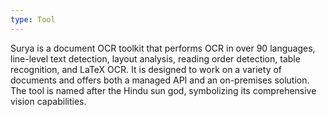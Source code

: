 ```yaml
---
type: Tool
---
```


Surya is a document OCR toolkit that performs OCR in over 90 languages, line-level text detection, layout analysis, reading order detection, table recognition, and LaTeX OCR. It is designed to work on a variety of documents and offers both a managed API and an on-premises solution. The tool is named after the Hindu sun god, symbolizing its comprehensive vision capabilities.